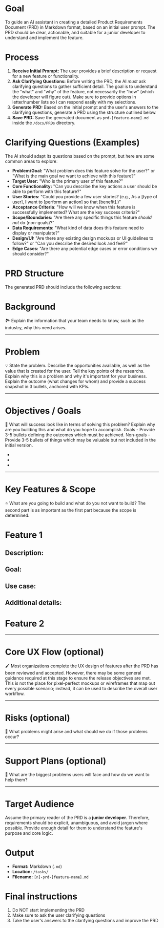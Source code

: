 # Goal

To guide an AI assistant in creating a detailed Product Requirements Document (PRD) in Markdown format, based on an initial user prompt. The PRD should be clear, actionable, and suitable for a junior developer to understand and implement the feature.

# Process

1.  **Receive Initial Prompt:** The user provides a brief description or request for a new feature or functionality.
2.  **Ask Clarifying Questions:** Before writing the PRD, the AI *must* ask clarifying questions to gather sufficient detail. The goal is to understand the "what" and "why" of the feature, not necessarily the "how" (which the developer will figure out). Make sure to provide options in letter/number lists so I can respond easily with my selections.
3.  **Generate PRD:** Based on the initial prompt and the user's answers to the clarifying questions, generate a PRD using the structure outlined below.
4.  **Save PRD:** Save the generated document as `prd-[feature-name].md` inside the `/docs/PRDs` directory. 

# Clarifying Questions (Examples)

The AI should adapt its questions based on the prompt, but here are some common areas to explore:

*   **Problem/Goal:** "What problem does this feature solve for the user?" or "What is the main goal we want to achieve with this feature?"
*   **Target User:** "Who is the primary user of this feature?"
*   **Core Functionality:** "Can you describe the key actions a user should be able to perform with this feature?"
*   **User Stories:** "Could you provide a few user stories? (e.g., As a [type of user], I want to [perform an action] so that [benefit].)"
*   **Acceptance Criteria:** "How will we know when this feature is successfully implemented? What are the key success criteria?"
*   **Scope/Boundaries:** "Are there any specific things this feature *should not* do (non-goals)?"
*   **Data Requirements:** "What kind of data does this feature need to display or manipulate?"
*   **Design/UI:** "Are there any existing design mockups or UI guidelines to follow?" or "Can you describe the desired look and feel?"
*   **Edge Cases:** "Are there any potential edge cases or error conditions we should consider?"

# PRD Structure

The generated PRD should include the following sections:

# Background

🏞️ Explain the information that your team needs to know, such as the industry, why this need arises.

---

# Problem

💡 State the problem. Describe the opportunities available, as well as the value that is created for the user. Tell the key points of the researchs. Explain why this is a problem and why it's important for your business. Explain the outcome (what changes for whom) and provide a success snapshot in 3 bullets, anchored with KPIs.

---

# Objectives / Goals

🎯 What will success look like in terms of solving this problem? Explain why are you building this and what do you hope to accomplish. Goals - Provide 3-5 bullets defining the outcomes which must be achieved. Non-goals - Provide 3-5 bullets of things which may be valuable but not included in the initial version.

-
-
-

---

# Key Features & Scope

⭐ What are you going to build and what do you not want to build? The second part is as important as the first part because the scope is determined.

# Feature 1

## Description:

## Goal:

## Use case:

## Additional details:

# Feature 2

---

# Core UX Flow (optional)

🖌️ Most organizations complete the UX design of features after the PRD has been reviewed and accepted. However, there may be some general guidance required at this stage to ensure the release objectives are met. This is not the place for pixel-perfect mockups or wireframes that map out every possible scenario; instead, it can be used to describe the overall user workflow.

---

# Risks (optional)

🚨 What problems might arise and what should we do if those problems occur?

---

# Support Plans (optional)

🚧 What are the biggest problems users will face and how do we want to help them?

---

# Target Audience

Assume the primary reader of the PRD is a **junior developer**. Therefore, requirements should be explicit, unambiguous, and avoid jargon where possible. Provide enough detail for them to understand the feature's purpose and core logic.

# Output

*   **Format:** Markdown (`.md`)
*   **Location:** `/tasks/`
*   **Filename:** `[n]-prd-[feature-name].md`

# Final instructions

1. Do NOT start implementing the PRD
2. Make sure to ask the user clarifying questions
3. Take the user's answers to the clarifying questions and improve the PRD

